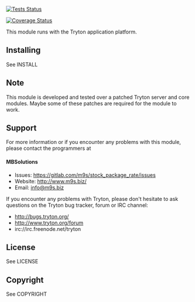 [![Tests Status](https://m9s.gitlab.io/stock_package_rate/junit/junit-badge.svg)](https://m9s.gitlab.io/stock_package_rate)

[![Coverage Status](https://m9s.gitlab.io/stock_package_rate/coverage/coverage-badge.svg)](https://m9s.gitlab.io/stock_package_rate)

This module runs with the Tryton application platform.

Installing
----------

See INSTALL

Note
----

This module is developed and tested over a patched Tryton server and
core modules. Maybe some of these patches are required for the module to work.

Support
-------

For more information or if you encounter any problems with this module,
please contact the programmers at

#### MBSolutions

   * Issues:   https://gitlab.com/m9s/stock_package_rate/issues
   * Website:  http://www.m9s.biz/
   * Email:    info@m9s.biz

If you encounter any problems with Tryton, please don't hesitate to ask
questions on the Tryton bug tracker, forum or IRC channel:

   * http://bugs.tryton.org/
   * http://www.tryton.org/forum
   * irc://irc.freenode.net/tryton

License
-------

See LICENSE

Copyright
---------

See COPYRIGHT

